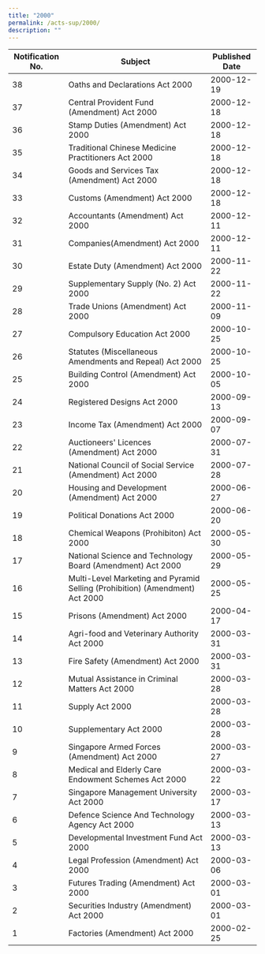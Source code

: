 ```yaml
---
title: "2000"
permalink: /acts-sup/2000/
description: ""
---
```

|Notification No.|Subject|Published Date|
|---|---|---|
|38|Oaths and Declarations Act 2000|2000-12-19|
|37|Central Provident Fund (Amendment) Act 2000|2000-12-18|
|36|Stamp Duties (Amendment) Act 2000|2000-12-18|
|35|Traditional Chinese Medicine Practitioners Act 2000|2000-12-18|
|34|Goods and Services Tax (Amendment) Act 2000|2000-12-18|
|33|Customs (Amendment) Act 2000|2000-12-18|
|32|Accountants (Amendment) Act 2000|2000-12-11|
|31|Companies(Amendment) Act 2000|2000-12-11|
|30|Estate Duty (Amendment) Act 2000|2000-11-22|
|29|Supplementary Supply (No. 2) Act 2000|2000-11-22|
|28|Trade Unions (Amendment) Act 2000|2000-11-09|
|27|Compulsory Education Act 2000|2000-10-25|
|26|Statutes (Miscellaneous Amendments and Repeal) Act 2000|2000-10-25|
|25|Building Control (Amendment) Act 2000|2000-10-05|
|24|Registered Designs Act 2000|2000-09-13|
|23|Income Tax (Amendment) Act 2000|2000-09-07|
|22|Auctioneers' Licences (Amendment) Act 2000|2000-07-31|
|21|National Council of Social Service (Amendment) Act 2000|2000-07-28|
|20|Housing and Development (Amendment) Act 2000|2000-06-27|
|19|Political Donations Act 2000|2000-06-20|
|18|Chemical Weapons (Prohibiton) Act 2000|2000-05-30|
|17|National Science and Technology Board (Amendment) Act 2000|2000-05-29|
|16|Multi-Level Marketing and Pyramid Selling (Prohibition) (Amendment) Act 2000|2000-05-25|
|15|Prisons (Amendment) Act 2000|2000-04-17|
|14|Agri-food and Veterinary Authority Act 2000|2000-03-31|
|13|Fire Safety (Amendment) Act 2000|2000-03-31|
|12|Mutual Assistance in Criminal Matters Act 2000|2000-03-28|
|11|Supply Act 2000|2000-03-28|
|10|Supplementary Act 2000|2000-03-28|
|9|Singapore Armed Forces (Amendment) Act 2000|2000-03-27|
|8|Medical and Elderly Care Endowment Schemes Act 2000|2000-03-22|
|7|Singapore Management University Act 2000|2000-03-17|
|6|Defence Science And Technology Agency Act 2000|2000-03-13|
|5|Developmental Investment Fund Act 2000|2000-03-13|
|4|Legal Profession (Amendment) Act 2000|2000-03-06|
|3|Futures Trading (Amendment) Act 2000|2000-03-01|
|2|Securities Industry (Amendment) Act 2000|2000-03-01|
|1|Factories (Amendment) Act 2000|2000-02-25|